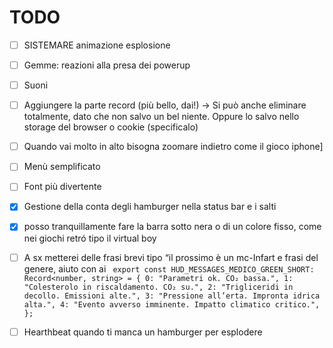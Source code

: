 # TODO
- [ ] SISTEMARE animazione esplosione
- [ ] Gemme: reazioni alla presa dei powerup
- [ ] Suoni
- [ ] Aggiungere la parte record (più bello, dai!) -> Si può anche eliminare totalmente, 
      dato che non salvo un bel niente. Oppure lo salvo nello storage del browser o cookie (specificalo)
- [ ] Quando vai molto in alto bisogna zoomare indietro come il gioco iphone]
- [ ] Menù semplificato
- [ ] Font più divertente
- [x] Gestione della conta degli hamburger nella status bar e i salti
- [x] posso tranquillamente fare la barra sotto nera o di un colore fisso, come nei giochi retró tipo il virtual boy 
- [ ] A sx metterei delle frasi brevi tipo “il prossimo è un mc-Infart e frasi del genere, aiuto con ai
 ` export const HUD_MESSAGES_MEDICO_GREEN_SHORT: Record<number, string> = {
  0: "Parametri ok. CO₂ bassa.",
  1: "Colesterolo in riscaldamento. CO₂ su.",
  2: "Trigliceridi in decollo. Emissioni alte.",
  3: "Pressione all’erta. Impronta idrica alta.",
  4: "Evento avverso imminente. Impatto climatico critico.",
  };`

- [ ] Hearthbeat quando ti manca un hamburger per esplodere